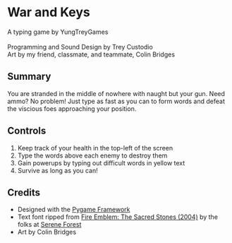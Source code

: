 #  War and Keys
A typing game by YungTreyGames<br><br>
Programming and Sound Design by Trey Custodio<br>
Art by my friend, classmate, and teammate, Colin Bridges


##  Summary
You are stranded in the middle of nowhere with naught but your gun.
Need ammo? No problem!
Just type as fast as you can to form words and defeat
the viscious foes approaching your position.


##  Controls
1. Keep track of your health in the top-left of the screen
2. Type the words above each enemy to destroy them
3. Gain powerups by typing out difficult words in yellow text
4. Survive as long as you can!

##  Credits
- Designed with the [Pygame Framework](https://www.pygame.org/news)<br>
- Text font ripped from [Fire Emblem: The Sacred Stones (2004)](https://serenesforest.net/general/sprite-works/resources/) by the folks at [Serene Forest](https://serenesforest.net/)<br>
- Art by Colin Bridges<br>
